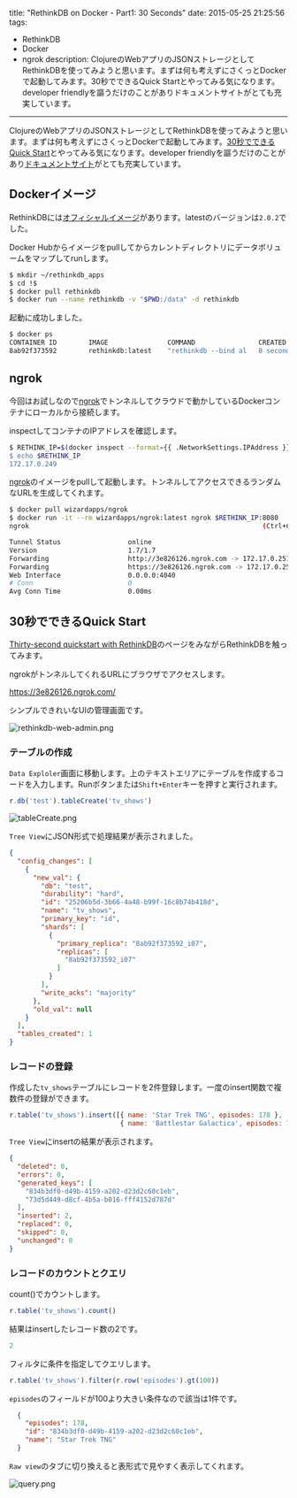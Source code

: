 title: "RethinkDB on Docker - Part1: 30 Seconds"
date: 2015-05-25 21:25:56
tags:
 - RethinkDB
 - Docker
 - ngrok
description: ClojureのWebアプリのJSONストレージとしてRethinkDBを使ってみようと思います。まずは何も考えずにさくっとDockerで起動してみます。30秒でできるQuick Startとやってみる気になります。developer friendlyを謳うだけのことがありドキュメントサイトがとても充実しています。
---

ClojureのWebアプリのJSONストレージとしてRethinkDBを使ってみようと思います。まずは何も考えずにさくっとDockerで起動してみます。[30秒でできるQuick Start](http://www.rethinkdb.com/docs/quickstart/)とやってみる気になります。developer friendlyを謳うだけのことがあり[ドキュメントサイト](http://www.rethinkdb.com/docs/)がとても充実しています。

<!-- more -->

## Dockerイメージ

RethinkDBには[オフィシャルイメージ](https://registry.hub.docker.com/_/rethinkdb/)があります。latestのバージョンは`2.0.2`でした。

Docker Hubからイメージをpullしてからカレントディレクトリにデータボリュームをマップしてrunします。

``` bash
$ mkdir ~/rethinkdb_apps
$ cd !$
$ docker pull rethinkdb
$ docker run --name rethinkdb -v "$PWD:/data" -d rethinkdb
```

起動に成功しました。

``` bash
$ docker ps
CONTAINER ID        IMAGE               COMMAND                CREATED             STATUS              PORTS                            NAMES
8ab92f373592        rethinkdb:latest    "rethinkdb --bind al   8 seconds ago       Up 7 seconds        8080/tcp, 28015/tcp, 29015/tcp   rethinkdb
```

## ngrok

今回はお試しなので[ngrok](https://ngrok.com/)でトンネルしてクラウドで動かしているDockerコンテナにローカルから接続します。

inspectしてコンテナのIPアドレスを確認します。

``` bash
$ RETHINK_IP=$(docker inspect --format={{ .NetworkSettings.IPAddress }}" rethinkdb)
$ echo $RETHINK_IP
172.17.0.249
```

[ngrok](https://registry.hub.docker.com/u/wizardapps/ngrok/)のイメージをpullして起動します。トンネルしてアクセスできるランダムなURLを生成してくれます。

``` bash
$ docker pull wizardapps/ngrok
$ docker run -it --rm wizardapps/ngrok:latest ngrok $RETHINK_IP:8080
ngrok                                                           (Ctrl+C to quit)

Tunnel Status                 online
Version                       1.7/1.7
Forwarding                    http://3e826126.ngrok.com -> 172.17.0.251:8080
Forwarding                    https://3e826126.ngrok.com -> 172.17.0.251:8080
Web Interface                 0.0.0.0:4040
# Conn                        0
Avg Conn Time                 0.00ms
```

## 30秒でできるQuick Start

[Thirty-second quickstart with RethinkDB](http://www.rethinkdb.com/docs/quickstart/)のページをみながらRethinkDBを触ってみます。

ngrokがトンネルしてくれるURLにブラウザでアクセスします。

https://3e826126.ngrok.com/

シンプルできれいなUIの管理画面です。

![rethinkdb-web-admin.png](/2015/05/25/rethinkdb-on-docker/rethinkdb-web-admin.png)

### テーブルの作成

`Data Exploler`画面に移動します。上のテキストエリアにテーブルを作成するコードを入力します。Runボタンまたは`Shift+Enter`キーを押すと実行されます。


```js
r.db('test').tableCreate('tv_shows')
```

![tableCreate.png](/2015/05/25/rethinkdb-on-docker/tableCreate.png)

`Tree View`にJSON形式で処理結果が表示されました。

```json
{
  "config_changes": [
    {
      "new_val": {
        "db": "test",
        "durability": "hard",
        "id": "25206b5d-3b66-4a48-b99f-16c8b74b418d",
        "name": "tv_shows",
        "primary_key": "id",
        "shards": [
          {
            "primary_replica": "8ab92f373592_i07",
            "replicas": [
              "8ab92f373592_i07"
            ]
          }
        ],
        "write_acks": "majority"
      },
      "old_val": null
    }
  ],
  "tables_created": 1
}
```

### レコードの登録

作成した`tv_shows`テーブルにレコードを2件登録します。一度のinsert関数で複数件の登録ができます。

```js
r.table('tv_shows').insert([{ name: 'Star Trek TNG', episodes: 178 },
                            { name: 'Battlestar Galactica', episodes: 75 }])
```

`Tree View`にinsertの結果が表示されます。

```json
{
  "deleted": 0,
  "errors": 0,
  "generated_keys": [
    "834b3df0-d49b-4159-a202-d23d2c60c1eb",
    "73d5d449-d8cf-4b5a-b016-fff4152d787d"
  ],
  "inserted": 2,
  "replaced": 0,
  "skipped": 0,
  "unchanged": 0
}
```

### レコードのカウントとクエリ

count()でカウントします。

``` js
r.table('tv_shows').count()
```

結果はinsertしたレコード数の2です。

```js
2
```

フィルタに条件を指定してクエリします。

```js
r.table('tv_shows').filter(r.row('episodes').gt(100))
```

`episodes`のフィールドが100より大きい条件なので該当は1件です。

```json
  {
    "episodes": 178,
    "id": "834b3df0-d49b-4159-a202-d23d2c60c1eb",
    "name": "Star Trek TNG"
  }
```

`Raw view`のタブに切り換えると表形式で見やすく表示してくれます。

![query.png](/2015/05/25/rethinkdb-on-docker/query.png)

